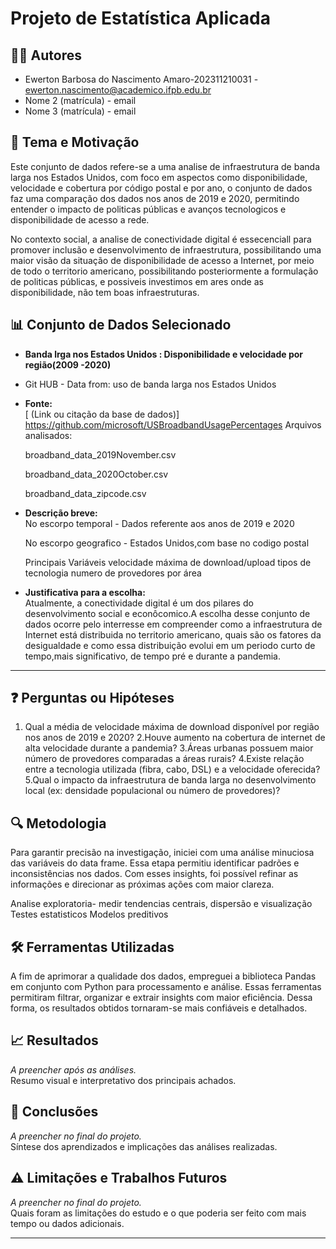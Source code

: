 # Projeto de Estatística Aplicada

## 🧑‍💻 Autores  
- Ewerton Barbosa do Nascimento Amaro-202311210031 - ewerton.nascimento@academico.ifpb.edu.br  
- Nome 2 (matrícula) - email  
- Nome 3 (matrícula) - email  

## 🎯 Tema e Motivação  
Este conjunto de dados refere-se a uma analise de infraestrutura de banda larga nos Estados Unidos, com foco em aspectos como disponibilidade, velocidade e cobertura por código postal e por ano, o conjunto de dados faz uma comparação dos dados nos anos de 2019 e 2020, permitindo entender o impacto de politicas públicas e avanços tecnologicos e disponibilidade de acesso a rede.

No contexto social, a analise de conectividade digital é essecenciall para promover inclusão e desenvolvimento de infraestrutura, possibilitando uma maior visão da situação de disponibilidade de acesso a Internet, por meio de todo o territorio americano, possibilitando posteriormente a formulação de politicas públicas, e possiveis investimos em ares onde as disponibilidade, não tem boas infraestruturas.

## 📊 Conjunto de Dados Selecionado  
- **Banda lrga nos Estados Unidos : Disponibilidade e velocidade por região(2009 -2020)**
- Git HUB - Data from: uso de banda larga nos Estados Unidos
  

- **Fonte:**  
 [ (Link ou citação da base de dados)]
 https://github.com/microsoft/USBroadbandUsagePercentages
Arquivos analisados:

  broadband_data_2019November.csv

  broadband_data_2020October.csv

  broadband_data_zipcode.csv

- **Descrição breve:**  
  No escorpo temporal - Dados referente aos anos de 2019 e 2020
  
  No escorpo geografico - Estados Unidos,com base no codigo postal
  
  Principais Variáveis
    velocidade máxima de download/upload
    tipos de tecnologia
    numero de provedores por área

- **Justificativa para a escolha:**  
 Atualmente, a conectividade digital é um dos pilares do desenvolvimento social e econôcomico.A escolha desse conjunto de dados ocorre pelo interresse em compreender como a infraestrutura de Internet está distribuida no territorio americano, quais são os fatores da desigualdade e como essa distribuição evolui em um periodo curto de tempo,mais significativo, de tempo pré e durante a pandemia.

---

## ❓ Perguntas ou Hipóteses  
1. Qual a média de velocidade máxima de download disponível por região nos anos de 2019 e 2020?
2.Houve aumento na cobertura de internet de alta velocidade durante a pandemia?
3.Áreas urbanas possuem maior número de provedores comparadas a áreas rurais?
4.Existe relação entre a tecnologia utilizada (fibra, cabo, DSL) e a velocidade oferecida?
5.Qual o impacto da infraestrutura de banda larga no desenvolvimento local (ex: densidade populacional ou número de provedores)?


## 🔍 Metodologia 
Para garantir precisão na investigação, iniciei com uma análise minuciosa das variáveis do data frame. Essa etapa permitiu identificar padrões e inconsistências nos dados. Com esses insights, foi possível refinar as informações e direcionar as próximas ações com maior clareza.

Analise exploratoria- medir tendencias centrais, dispersão e visualização
Testes estatisticos 
Modelos preditivos 

## 🛠️ Ferramentas Utilizadas  
A fim de aprimorar a qualidade dos dados, empreguei a biblioteca Pandas em conjunto com Python para processamento e análise. Essas ferramentas permitiram filtrar, organizar e extrair insights com maior eficiência. Dessa forma, os resultados obtidos tornaram-se mais confiáveis e detalhados.

## 📈 Resultados  
*A preencher após as análises.*  
Resumo visual e interpretativo dos principais achados.

## 📌 Conclusões  
*A preencher no final do projeto.*  
Síntese dos aprendizados e implicações das análises realizadas.

## ⚠️ Limitações e Trabalhos Futuros  
*A preencher no final do projeto.*  
Quais foram as limitações do estudo e o que poderia ser feito com mais tempo ou dados adicionais.

---

